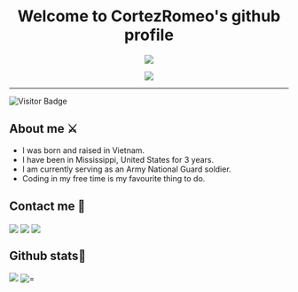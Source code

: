 <h1 align="center">
  Welcome to CortezRomeo's github profile
</h1>

<p align="center">
  <img src="https://readme-typing-svg.herokuapp.com?font=Fira+Code&lines=Hi++there!;I+am+Thuong+T.+Nguyen;I'm+from+Mississippi%2C+originally+from+Vietnam;Feel+free+to+visit+my+profile!&center=true&width=700&height=45&color=009900&vCenter=true&size=20">
</p>

<p align="center">
  <img src="https://i.imgur.com/pASKVBf.jpeg"></a>
</p>

---
![Visitor Badge](https://visitor-badge.laobi.icu/badge?page_id=CortezRomeo.CortezRomeo)

## About me ⚔️
- I was born and raised in Vietnam.
- I have been in Mississippi, United States for 3 years.
- I am currently serving as an Army National Guard soldier.
- Coding in my free time is my favourite thing to do.

## Contact me 🔗

<a href="https://discord.com" target="blank"><img align="center" src="https://img.shields.io/badge/Discord-CortezRomeo-black?style=for-the-badge&logo=discord&logoColor=%2334b7eb&labelColor=%23343aeb" /></a>
<a href="https://www.facebook.com/thuong.trinh.nguyen.321/" target="blank"><img align="center" src="https://img.shields.io/badge/Facebook-Thuong%20Trinh%20Nguyen-black?style=for-the-badge&logo=facebook&logoColor=%23343aeb&labelColor=%2334b7eb" /></a>
<a href="https://www.instagram.com/_thuongnguyen" target="blank"><img align="center" src="https://img.shields.io/badge/Instagram-__thuongnguyen-black?style=for-the-badge&logo=instagram&logoColor=%238c34eb&labelColor=%23eb34cc" /></a>

## Github stats🧾

![](https://github-readme-stats.vercel.app/api?username=CortezRomeo&show_icons=true&theme=chartreuse-dark)
![=](https://github-readme-stats.vercel.app/api/top-langs/?username=CortezRomeo&show_icons=true&theme=chartreuse-dark)
